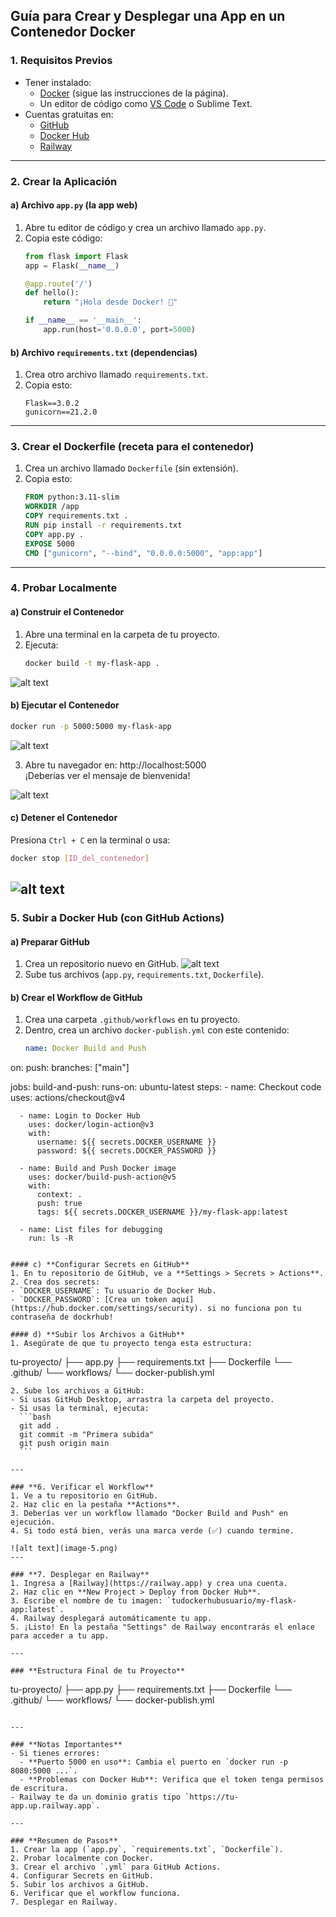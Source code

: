 ## **Guía para Crear y Desplegar una App en un Contenedor Docker**

### **1. Requisitos Previos**
- Tener instalado:
  - [Docker](https://www.docker.com/get-started) (sigue las instrucciones de la página).
  - Un editor de código como [VS Code](https://code.visualstudio.com/) o Sublime Text.
- Cuentas gratuitas en:
  - [GitHub](https://github.com/)
  - [Docker Hub](https://hub.docker.com/)
  - [Railway](https://railway.app)

---

### **2. Crear la Aplicación**
#### a) **Archivo `app.py`** (la app web)
1. Abre tu editor de código y crea un archivo llamado `app.py`.
2. Copia este código:
   ```python
   from flask import Flask
   app = Flask(__name__)

   @app.route('/')
   def hello():
       return "¡Hola desde Docker! 🐳"

   if __name__ == '__main__':
       app.run(host='0.0.0.0', port=5000)
   ```

#### b) **Archivo `requirements.txt`** (dependencias)
1. Crea otro archivo llamado `requirements.txt`.
2. Copia esto:
   ```
   Flask==3.0.2
   gunicorn==21.2.0
   ```

---

### **3. Crear el Dockerfile** (receta para el contenedor)
1. Crea un archivo llamado `Dockerfile` (sin extensión).
2. Copia esto:
   ```Dockerfile
   FROM python:3.11-slim
   WORKDIR /app
   COPY requirements.txt .
   RUN pip install -r requirements.txt
   COPY app.py .
   EXPOSE 5000
   CMD ["gunicorn", "--bind", "0.0.0.0:5000", "app:app"]
   ```

---

### **4. Probar Localmente**
#### a) **Construir el Contenedor**
1. Abre una terminal en la carpeta de tu proyecto.
2. Ejecuta:
   ```bash
   docker build -t my-flask-app .
   ```

![alt text](image.png)

#### b) **Ejecutar el Contenedor**
```bash
docker run -p 5000:5000 my-flask-app
```
![alt text](image-1.png)

3. Abre tu navegador en: http://localhost:5000  
   ¡Deberías ver el mensaje de bienvenida!

![alt text](image-2.png)

#### c) **Detener el Contenedor**
Presiona `Ctrl + C` en la terminal o usa:
```bash
docker stop [ID_del_contenedor]
```
![alt text](image-3.png)
---

### **5. Subir a Docker Hub (con GitHub Actions)**
#### a) **Preparar GitHub**
1. Crea un repositorio nuevo en GitHub.
![alt text](image-4.png)
2. Sube tus archivos (`app.py`, `requirements.txt`, `Dockerfile`).

#### b) **Crear el Workflow de GitHub**
1. Crea una carpeta `.github/workflows` en tu proyecto.
2. Dentro, crea un archivo `docker-publish.yml` con este contenido:
   ```yaml
   name: Docker Build and Push

on:
  push:
    branches: ["main"]

jobs:
  build-and-push:
    runs-on: ubuntu-latest
    steps:
      - name: Checkout code
        uses: actions/checkout@v4

      - name: Login to Docker Hub
        uses: docker/login-action@v3
        with:
          username: ${{ secrets.DOCKER_USERNAME }}
          password: ${{ secrets.DOCKER_PASSWORD }}

      - name: Build and Push Docker image
        uses: docker/build-push-action@v5
        with:
          context: .
          push: true
          tags: ${{ secrets.DOCKER_USERNAME }}/my-flask-app:latest

      - name: List files for debugging
        run: ls -R

   ```

#### c) **Configurar Secrets en GitHub**
1. En tu repositorio de GitHub, ve a **Settings > Secrets > Actions**.
2. Crea dos secrets:
   - `DOCKER_USERNAME`: Tu usuario de Docker Hub.
   - `DOCKER_PASSWORD`: [Crea un token aquí](https://hub.docker.com/settings/security). si no funciona pon tu contraseña de dockrhub!

#### d) **Subir los Archivos a GitHub**
1. Asegúrate de que tu proyecto tenga esta estructura:
   ```
   tu-proyecto/
   ├── app.py
   ├── requirements.txt
   ├── Dockerfile
   └── .github/
       └── workflows/
           └── docker-publish.yml
   ```
2. Sube los archivos a GitHub:
   - Si usas GitHub Desktop, arrastra la carpeta del proyecto.
   - Si usas la terminal, ejecuta:
     ```bash
     git add .
     git commit -m "Primera subida"
     git push origin main
     ```

---

### **6. Verificar el Workflow**
1. Ve a tu repositorio en GitHub.
2. Haz clic en la pestaña **Actions**.
3. Deberías ver un workflow llamado "Docker Build and Push" en ejecución.
4. Si todo está bien, verás una marca verde (✅) cuando termine.

![alt text](image-5.png)
---

### **7. Desplegar en Railway**
1. Ingresa a [Railway](https://railway.app) y crea una cuenta.
2. Haz clic en **New Project > Deploy from Docker Hub**.
3. Escribe el nombre de tu imagen: `tudockerhubusuario/my-flask-app:latest`.
4. Railway desplegará automáticamente tu app.
5. ¡Listo! En la pestaña "Settings" de Railway encontrarás el enlace para acceder a tu app.

---

### **Estructura Final de tu Proyecto**
```
tu-proyecto/
├── app.py
├── requirements.txt
├── Dockerfile
└── .github/
    └── workflows/
        └── docker-publish.yml
```

---

### **Notas Importantes**
- Si tienes errores:
  - **Puerto 5000 en uso**: Cambia el puerto en `docker run -p 8080:5000 ...`.
  - **Problemas con Docker Hub**: Verifica que el token tenga permisos de escritura.
- Railway te da un dominio gratis tipo `https://tu-app.up.railway.app`.

---

### **Resumen de Pasos**
1. Crear la app (`app.py`, `requirements.txt`, `Dockerfile`).
2. Probar localmente con Docker.
3. Crear el archivo `.yml` para GitHub Actions.
4. Configurar Secrets en GitHub.
5. Subir los archivos a GitHub.
6. Verificar que el workflow funciona.
7. Desplegar en Railway.

